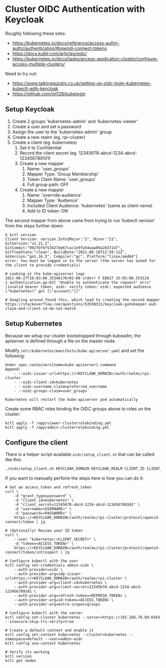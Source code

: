 # Cluster OIDC Authentication with Keycloak
Roughly following these sites:
- https://kubernetes.io/docs/reference/access-authn-authz/authentication/#openid-connect-tokens
- https://docs.kublr.com/articles/oidc/
- https://kubernetes.io/docs/tasks/access-application-cluster/configure-access-multiple-clusters/

Need to try out:
- https://www.talkingquickly.co.uk/setting-up-oidc-login-kubernetes-kubectl-with-keycloak
- https://github.com/int128/kubelogin

## Setup Keycloak
1. Create 2 groups 'kubernetes-admin' and 'kubernetes-viewer'
2. Create a user and set a password
3. Assign the user to the 'kubernetes-admin' group
4. Create a new realm (eg. rpi-cluster)
5. Create a client (eg. kubernetes)
    1. Set it to Confidential
    2. Record the client secret (eg. 12345678-abcd-1234-abcd-123456789101)
    3. Create a new mapper
        1. Name: 'user_groups'
        2. Mapper Type: 'Group Membership'
        3. Token Claim Name: 'user_groups'
        4. Full group path: OFF
    4. Create a new mapper
        1. Name: 'override-audience'
        2. Mapper Type: 'Audience'
        3. Included Client Audience: 'kubernetes' (same as client name)
        4. Add to ID token: ON

The second mapper from above came from trying to run 'kubectl version' from the steps further down:
```
$ kctl version
Client Version: version.Info{Major:"1", Minor:"21", GitVersion:"v1.21.2", GitCommit:"092fbfbf53427de67cac1e9fa54aaa09a28371d7", GitTreeState:"clean", BuildDate:"2021-06-16T12:59:11Z", GoVersion:"go1.16.5", Compiler:"gc", Platform:"linux/amd64"}
error: You must be logged in to the server (the server has asked for the client to provide credentials)

# Looking at the kube-apiserver logs
2021-06-27T16:03:00.35346176+01:00 stderr F E0627 15:03:00.353124       1 authentication.go:63] "Unable to authenticate the request" err="[invalid bearer token, oidc: verify token: oidc: expected audience \"kubernetes\" got [\"account\"]]"

# Googling around found this, which lead to creating the second mapper
https://stackoverflow.com/questions/53550321/keycloak-gatekeeper-aud-claim-and-client-id-do-not-match
```

## Setup Kubernetes
Because we setup our cluster bootstrapped through kubeadm, the apiserver is defined through a file on the master node.

Modify `/etc/kubernetes/manifests/kube-apiserver.yaml` and set the following:
```
Under spec.containers[name=kube-apiserver].command
Append:
    - --oidc-issuer-url=https://<KEYCLOAK_DOMAIN>/auth/realms/rpi-cluster
    - --oidc-client-id=kubernetes
    - --oidc-username-claim=preferred_username
    - --oidc-groups-claim=user_groups

Kubernetes will restart the kube-apiserver pod automatically
```

Create some RBAC roles binding the OIDC groups above to roles on the cluster:
```
kctl apply -f /app/viewer-clusterrolebinding.yml
kctl apply -f /app/admin-clusterrolebinding.yml
```

## Configure the client
There is a helper script available `oidc/setup_client.sh` that can be called like this:
```bash
./oidc/setup_client.sh KEYCLOAK_DOMAIN KEYCLOAK_REALM CLIENT_ID CLIENT_SECRET USERNAME PASSWORD
```

If you want to manually perform the steps here is how you can do it:
```
# Get an access_token and refresh_token
curl \
    -d "grant_type=password" \
    -d "client_id=kubernetes" \
    -d "client_secret=12345678-abcd-1234-abcd-123456789101" \
    -d "username=<USERNAME>" \
    -d "password=<PASSWORD>" \
    https://<KEYCLOAK_DOMAIN>/auth/realms/rpi-cluster/protocol/openid-connect/token | jq

# (Optionally) Review your ID token
curl \
    --user "kubernetes:<CLIENT_SECRET>" \
    -d "token=<ACCESS_TOKEN>" \
    https://<KEYCLOAK_DOMAIN>/auth/realms/rpi-cluster/protocol/openid-connect/token/introspect | jq

# Configure kubectl with the user
kctl config set-credentials admin-oidc \
    --auth-provider=oidc \
    --auth-provider-arg=idp-issuer-url=https://<KEYCLOAK_DOMAIN>/auth/realms/rpi-cluster \
    --auth-provider-arg=client-id=kubernetes \
    --auth-provider-arg=client-secret=12345678-abcd-1234-abcd-123456789101 \
    --auth-provider-arg=refresh-token=<REFRESH_TOKEN> \
    --auth-provider-arg=id-token=<ACCESS_TOKEN> \
    --auth-provider-arg=extra-scopes=groups

# Configure kubectl with the server
kctl config set-cluster kubernetes --server=https://192.168.76.60:6443 --insecure-skip-tls-verify=true

# Create a default context and enable it
kctl config set-context kubernetes --cluster=kubernetes --namespace=default --user=admin-oidc
kctl config use-context kubernetes

# Verify its working
kctl version
kctl get nodes
```
